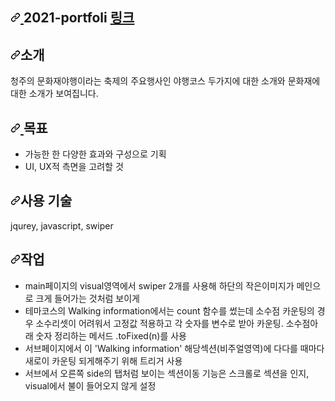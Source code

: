 <article class="markdown-body entry-content container-lg" itemprop="text">
	<h1 tabindex="-1" dir="auto"><a id="user-content-2021-portfolio-링크" class="anchor" aria-hidden="true" href="#2021-portfolio">
		<svg class="octicon octicon-link" viewBox="0 0 16 16" version="1.1" width="16" height="16" aria-hidden="true">
			<path d="m7.775 3.275 1.25-1.25a3.5 3.5 0 1 1 4.95 4.95l-2.5 2.5a3.5 3.5 0 0 1-4.95 0 .751.751 0 0 1 .018-1.042.751.751 0 0 1 1.042-.018 1.998 1.998 0 0 0 2.83 0l2.5-2.5a2.002 2.002 0 0 0-2.83-2.83l-1.25 1.25a.751.751 0 0 1-1.042-.018.751.751 0 0 1-.018-1.042Zm-4.69 9.64a1.998 1.998 0 0 0 2.83 0l1.25-1.25a.751.751 0 0 1 1.042.018.751.751 0 0 1 .018 1.042l-1.25 1.25a3.5 3.5 0 1 1-4.95-4.95l2.5-2.5a3.5 3.5 0 0 1 4.95 0 .751.751 0 0 1-.018 1.042.751.751 0 0 1-1.042.018 1.998 1.998 0 0 0-2.83 0l-2.5 2.5a1.998 1.998 0 0 0 0 2.83Z"></path>
		</svg>
	</a>2021-portfoli
	<a href="http://baejiu.com/" rel="nofollow">링크</a></h1>
	<h2 tabindex="-1" dir="auto"><a id="user-content-소개" class="anchor" aria-hidden="true" href="#소개"><svg class="octicon octicon-link" viewBox="0 0 16 16" version="1.1" width="16" height="16" aria-hidden="true"><path d="m7.775 3.275 1.25-1.25a3.5 3.5 0 1 1 4.95 4.95l-2.5 2.5a3.5 3.5 0 0 1-4.95 0 .751.751 0 0 1 .018-1.042.751.751 0 0 1 1.042-.018 1.998 1.998 0 0 0 2.83 0l2.5-2.5a2.002 2.002 0 0 0-2.83-2.83l-1.25 1.25a.751.751 0 0 1-1.042-.018.751.751 0 0 1-.018-1.042Zm-4.69 9.64a1.998 1.998 0 0 0 2.83 0l1.25-1.25a.751.751 0 0 1 1.042.018.751.751 0 0 1 .018 1.042l-1.25 1.25a3.5 3.5 0 1 1-4.95-4.95l2.5-2.5a3.5 3.5 0 0 1 4.95 0 .751.751 0 0 1-.018 1.042.751.751 0 0 1-1.042.018 1.998 1.998 0 0 0-2.83 0l-2.5 2.5a1.998 1.998 0 0 0 0 2.83Z"></path></svg></a>소개</h2>
<p>
	청주의 문화재야행이라는 축제의 주요행사인 야행코스 두가지에 대한 소개와
	문화재에 대한 소개가 보여집니다.
</p>
<h2 tabindex="-1" dir="auto"><a id="user-content-목표" class="anchor" aria-hidden="true" href="#목표"><svg class="octicon octicon-link" viewBox="0 0 16 16" version="1.1" width="16" height="16" aria-hidden="true">
	<path d="m7.775 3.275 1.25-1.25a3.5 3.5 0 1 1 4.95 4.95l-2.5 2.5a3.5 3.5 0 0 1-4.95 0 .751.751 0 0 1 .018-1.042.751.751 0 0 1 1.042-.018 1.998 1.998 0 0 0 2.83 0l2.5-2.5a2.002 2.002 0 0 0-2.83-2.83l-1.25 1.25a.751.751 0 0 1-1.042-.018.751.751 0 0 1-.018-1.042Zm-4.69 9.64a1.998 1.998 0 0 0 2.83 0l1.25-1.25a.751.751 0 0 1 1.042.018.751.751 0 0 1 .018 1.042l-1.25 1.25a3.5 3.5 0 1 1-4.95-4.95l2.5-2.5a3.5 3.5 0 0 1 4.95 0 .751.751 0 0 1-.018 1.042.751.751 0 0 1-1.042.018 1.998 1.998 0 0 0-2.83 0l-2.5 2.5a1.998 1.998 0 0 0 0 2.83Z"></path>
</svg>
</a>목표</h2>
<ul dir="auto">
<li>가능한 한 다양한 효과와 구성으로 기획</li>
<li>UI, UX적 측면을 고려할 것</li>
</ul>
<h2 tabindex="-1" dir="auto"><a id="user-content-사용-기술" class="anchor" aria-hidden="true" href="#사용-기술">
	<svg class="octicon octicon-link" viewBox="0 0 16 16" version="1.1" width="16" height="16" aria-hidden="true">
		<path d="m7.775 3.275 1.25-1.25a3.5 3.5 0 1 1 4.95 4.95l-2.5 2.5a3.5 3.5 0 0 1-4.95 0 .751.751 0 0 1 .018-1.042.751.751 0 0 1 1.042-.018 1.998 1.998 0 0 0 2.83 0l2.5-2.5a2.002 2.002 0 0 0-2.83-2.83l-1.25 1.25a.751.751 0 0 1-1.042-.018.751.751 0 0 1-.018-1.042Zm-4.69 9.64a1.998 1.998 0 0 0 2.83 0l1.25-1.25a.751.751 0 0 1 1.042.018.751.751 0 0 1 .018 1.042l-1.25 1.25a3.5 3.5 0 1 1-4.95-4.95l2.5-2.5a3.5 3.5 0 0 1 4.95 0 .751.751 0 0 1-.018 1.042.751.751 0 0 1-1.042.018 1.998 1.998 0 0 0-2.83 0l-2.5 2.5a1.998 1.998 0 0 0 0 2.83Z"></path>
	</svg></a>사용 기술</h2>
<p dir="auto">jqurey, javascript, swiper</p>
<h2 tabindex="-1" dir="auto"><a id="user-content-작업" class="anchor" aria-hidden="true" href="#작업"><svg class="octicon octicon-link" viewBox="0 0 16 16" version="1.1" width="16" height="16" aria-hidden="true"><path d="m7.775 3.275 1.25-1.25a3.5 3.5 0 1 1 4.95 4.95l-2.5 2.5a3.5 3.5 0 0 1-4.95 0 .751.751 0 0 1 .018-1.042.751.751 0 0 1 1.042-.018 1.998 1.998 0 0 0 2.83 0l2.5-2.5a2.002 2.002 0 0 0-2.83-2.83l-1.25 1.25a.751.751 0 0 1-1.042-.018.751.751 0 0 1-.018-1.042Zm-4.69 9.64a1.998 1.998 0 0 0 2.83 0l1.25-1.25a.751.751 0 0 1 1.042.018.751.751 0 0 1 .018 1.042l-1.25 1.25a3.5 3.5 0 1 1-4.95-4.95l2.5-2.5a3.5 3.5 0 0 1 4.95 0 .751.751 0 0 1-.018 1.042.751.751 0 0 1-1.042.018 1.998 1.998 0 0 0-2.83 0l-2.5 2.5a1.998 1.998 0 0 0 0 2.83Z"></path></svg></a>작업</h2>
<ul dir="auto">
<li>main페이지의 visual영역에서 swiper 2개를 사용해 하단의 작은이미지가 메인으로 크게 들어가는 것처럼 보이게</li>
<li>테마코스의 Walking information에서는 count 함수를 썼는데 소수점 카운팅의 경우 소수리셋이 어려워서 고정값 적용하고 각 숫자를 변수로 받아 카운팅.
	소수점아래 숫자 정리하는 메서드 .toFixed(n)를 사용</li>
<li>서브페이지에서 이 'Walking information' 해당섹션(비주얼영역)에 다다를 때마다 새로이 카운팅 되게해주기 위해
	트리거 사용</li>
<li>서브에서 오른쪽 side의 탭처럼 보이는 섹션이동 기능은 스크롤로 섹션을 인지, visual에서 불이 들어오지 않게 설정</li>
</ul>

</article>

